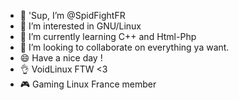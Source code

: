 - 👋 'Sup, I’m @SpidFightFR
- 👀 I’m interested in GNU/Linux
- 🌱 I’m currently learning C++ and Html-Php
- 💞️ I’m looking to collaborate on everything ya want.
- 😄 Have a nice day !
- 👌 VoidLinux FTW <3
- 🎮 Gaming Linux France member
